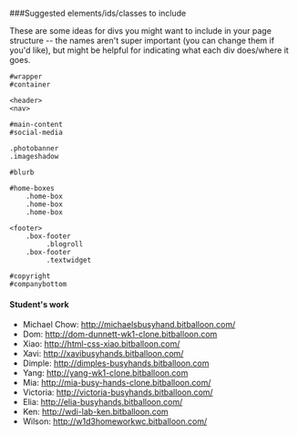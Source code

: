 ###Suggested elements/ids/classes to include

These are some ideas for divs you might want to include in your page structure -- the names aren't super important (you can change them if you'd like), but might be helpful for indicating what each div does/where it goes.

``` 
#wrapper 
#container 

<header> 
<nav>

#main-content 
#social-media 

.photobanner 
.imageshadow

#blurb 

#home-boxes 
    .home-box
    .home-box
    .home-box

<footer> 
    .box-footer 
         .blogroll
    .box-footer 
         .textwidget 

#copyright 
#companybottom
```

#### Student's work
- Michael Chow: http://michaelsbusyhand.bitballoon.com/
- Dom: http://dom-dunnett-wk1-clone.bitballoon.com
- Xiao: http://html-css-xiao.bitballoon.com/
- Xavi: http://xavibusyhands.bitballoon.com/
- Dimple: http://dimples-busyhands.bitballoon.com
- Yang: http://yang-wk1-clone.bitballoon.com
- Mia: http://mia-busy-hands-clone.bitballoon.com/
- Victoria: http://victoria-busyhands.bitballoon.com/
- Elia: http://elia-busyhands.bitballoon.com/
- Ken: http://wdi-lab-ken.bitballoon.com
- Wilson: http://w1d3homeworkwc.bitballoon.com/
